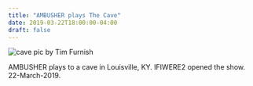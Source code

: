 ```yaml
---
title: "AMBUSHER plays The Cave"
date: 2019-03-22T18:00:00-04:00
draft: false
---
```


![cave pic by Tim Furnish](/img/ambu-cave.jpg)

AMBUSHER plays to a cave in Louisville, KY.  IFIWERE2 opened the show.  22-March-2019.


